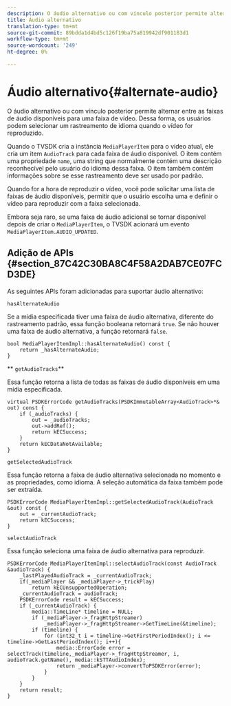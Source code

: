 ```yaml
---
description: O áudio alternativo ou com vínculo posterior permite alternar entre as faixas de áudio disponíveis para uma faixa de vídeo. Dessa forma, os usuários podem selecionar um rastreamento de idioma quando o vídeo for reproduzido.
title: Áudio alternativo
translation-type: tm+mt
source-git-commit: 89bdda1d4bd5c126f19ba75a819942df901183d1
workflow-type: tm+mt
source-wordcount: '249'
ht-degree: 0%

---
```



# Áudio alternativo{#alternate-audio}

O áudio alternativo ou com vínculo posterior permite alternar entre as faixas de áudio disponíveis para uma faixa de vídeo. Dessa forma, os usuários podem selecionar um rastreamento de idioma quando o vídeo for reproduzido.

<!--<a id="section_E4F9DC28A2944BD08B4190A7F98A8365"></a>-->

Quando o TVSDK cria a instância `MediaPlayerItem` para o vídeo atual, ele cria um item `AudioTrack` para cada faixa de áudio disponível. O item contém uma propriedade `name`, uma string que normalmente contém uma descrição reconhecível pelo usuário do idioma dessa faixa. O item também contém informações sobre se esse rastreamento deve ser usado por padrão.

Quando for a hora de reproduzir o vídeo, você pode solicitar uma lista de faixas de áudio disponíveis, permitir que o usuário escolha uma e definir o vídeo para reproduzir com a faixa selecionada.

Embora seja raro, se uma faixa de áudio adicional se tornar disponível depois de criar o `MediaPlayerItem`, o TVSDK acionará um evento `MediaPlayerItem.AUDIO_UPDATED`.

## Adição de APIs {#section_87C42C30BA8C4F58A2DAB7CE07FCD3DE}

As seguintes APIs foram adicionadas para suportar áudio alternativo:

`hasAlternateAudio`

Se a mídia especificada tiver uma faixa de áudio alternativa, diferente do rastreamento padrão, essa função booleana retornará `true`. Se não houver uma faixa de áudio alternativa, a função retornará `false`.

```
bool MediaPlayerItemImpl::hasAlternateAudio() const { 
    return _hasAlternateAudio; 
}
```

** `getAudioTracks`**

Essa função retorna a lista de todas as faixas de áudio disponíveis em uma mídia especificada.

```
virtual PSDKErrorCode getAudioTracks(PSDKImmutableArray<AudioTrack>*& out) const { 
    if (_audioTracks) { 
        out = _audioTracks; 
        out->addRef(); 
        return kECSuccess; 
    } 
    return kECDataNotAvailable; 
} 
```

`getSelectedAudioTrack`

Essa função retorna a faixa de áudio alternativa selecionada no momento e as propriedades, como idioma. A seleção automática da faixa também pode ser extraída.

```
PSDKErrorCode MediaPlayerItemImpl::getSelectedAudioTrack(AudioTrack &out) const { 
    out = _currentAudioTrack; 
    return kECSuccess; 
}
```

`selectAudioTrack`

Essa função seleciona uma faixa de áudio alternativa para reproduzir.

```
PSDKErrorCode MediaPlayerItemImpl::selectAudioTrack(const AudioTrack &audioTrack) { 
    _lastPlayedAudioTrack = _currentAudioTrack; 
    if(_mediaPlayer && _mediaPlayer->_trickPlay) 
        return kECUnsupportedOperation; 
    _currentAudioTrack = audioTrack; 
    PSDKErrorCode result = kECSuccess; 
    if (_currentAudioTrack) { 
        media::TimeLine* timeline = NULL; 
        if (_mediaPlayer->_fragHttpStreamer) 
            _mediaPlayer->_fragHttpStreamer->GetTimeLine(&timeline); 
        if (timeline) { 
            for (int32_t i = timeline->GetFirstPeriodIndex(); i <= timeline->GetLastPeriodIndex(); i++){ 
                media::ErrorCode error = selectTrack(timeline,_mediaPlayer->_fragHttpStreamer, i, audioTrack.getName(), media::kSTTAudioIndex); 
                return _mediaPlayer->convertToPSDKError(error); 
            } 
        } 
    }   
    return result; 
}
```

